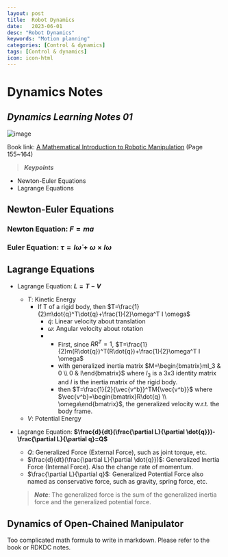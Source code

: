 ```yaml
---
layout: post
title:  Robot Dynamics
date:   2023-06-01
desc: "Robot Dynamics"
keywords: "Motion planning"
categories: [Control & dynamics]
tags: [Control & dynamics]
icon: icon-html
---
```



# Dynamics Notes
## _Dynamics Learning Notes 01_

![image](https://www.meccanismocomplesso.org/wp-content/uploads/2020/12/robot-dynamics.jpg)

Book link: [A Mathematical Introduction to Robotic Manipulation](http://www.cds.caltech.edu/~murray/mlswiki/images/0/02/Mls94-complete.pdf) (Page 155~164)

> **_Keypoints_**
- Newton-Euler Equations
- Lagrange Equations

<!-- <br/><br/> -->

## Newton-Euler Equations

### Newton Equation: **$F=ma$**

### Euler Equation: **$\tau=I\dot{\omega}+\omega \times I\omega$**

<!-- <br/><br/> -->

## Lagrange Equations
- Lagrange Equation: **$L=T-V$**
  - $T$: Kinetic Energy
    - If T of a rigid body, then $T=\frac{1}{2}m\dot{q}^T\dot{q}+\frac{1}{2}\omega^T I \omega$
      - $\dot{q}$: Linear velocity about translation
      - $\omega$: Angular velocity about rotation
      - 
        - First, since $RR^T=1$, $T=\frac{1}{2}m(R\dot{q})^T(R\dot{q})+\frac{1}{2}\omega^T I \omega$
        - with generalized inertia matrix $M=\begin{bmatrix}mI_3 & 0 \\ 0 & I\end{bmatrix}$ where $I_3$ is a 3x3 identity matrix and $I$ is the inertia matrix of the rigid body.
        - then $T=\frac{1}{2}{\vec{v^b}}^TM{\vec{v^b}}$ where $\vec{v^b}=\begin{bmatrix}R\dot{q} \\ \omega\end{bmatrix}$, the generalized velocity w.r.t. the body frame.
  - $V$: Potential Energy
- Lagrange Equation: **$\frac{d}{dt}(\frac{\partial L}{\partial \dot{q}})-\frac{\partial L}{\partial q}=Q$**
  - $Q$: Generalized Force (External Force), such as joint torque, etc.
  - $\frac{d}{dt}(\frac{\partial L}{\partial \dot{q}})$: Generalized Inertia Force (Internal Force). Also the change rate of momentum.
  - $\frac{\partial L}{\partial q}$: Generalized Potential Force also named as conservative force, such as gravity, spring force, etc. 
  
  > **_Note_**: The generalized force is the sum of the generalized inertia force and the generalized potential force.

## Dynamics of Open-Chained Manipulator
Too complicated math formula to write in markdown. Please refer to the book or RDKDC notes.
